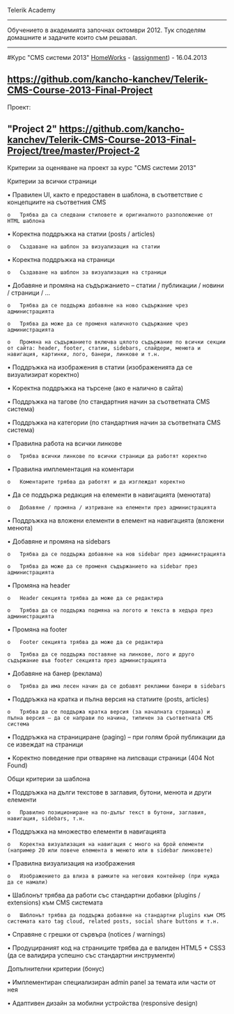 Telerik Academy

---

Обучението в академията започнах октомври 2012. Тук споделям домашните и задачите които съм решавал.

---

#Курс "CMS системи 2013"
[HomeWorks](https://github.com/kancho-kanchev/Telerik/tree/master/CMS%20Systems) - ([assignment](https://github.com/kancho-kanchev/Telerik/blob/master/CMS%20Systems/README.md)) - 16.04.2013

https://github.com/kancho-kanchev/Telerik-CMS-Course-2013-Final-Project
---
Проект:

"Project 2"
https://github.com/kancho-kanchev/Telerik-CMS-Course-2013-Final-Project/tree/master/Project-2
---
Критерии за оценяване на проект за курс "CMS системи 2013"

Критерии за всички страници

•	Правилен UI, както е предоставен в шаблона, в съответствие с концепциите на съответния CMS

	o	Трябва да са следвани стиловете и оригиналното разположение от HTML шаблона

•	Коректна поддръжка на статии (posts / articles)

	o	Създаване на шаблон за визуализация на статии

•	Коректна поддръжка на страници

	o	Създаване на шаблон за визуализация на страници

•	Добавяне и промяна на съдържанието – статии / публикации / новини / страници / …

	o	Трябва да се поддържа добавяне на ново съдържание чрез администрацията

	o	Трябва да може да се променя наличното съдържание чрез администрацията

	o	Промяна на съдържанието включва цялото съдържание по всички секции от сайта: header, footer, статии, sidebars, слайдери, менюта и навигация, картинки, лого, банери, линкове и т.н.
	
•	Поддръжка на изображения в статии (изображенията да се визуализират коректно)

•	Коректна поддръжка на търсене (ако е налично в сайта)

•	Поддръжка на тагове (по стандартния начин за съответната CMS система)

•	Поддръжка на категории (по стандартния начин за съответната CMS система)

•	Правилна работа на всички линкове

	o	Трябва всички линкове по всички страници да работят коректно

•	Правилна имплементация на коментари

	o	Коментарите трябва да работят и да изглеждат коректно

•	Да се поддържа редакция на елементи в навигацията (менютата)

	o	Добавяне / промяна / изтриване на елементи през администрацията

•	Поддръжка на вложени елементи в елемент на навигацията (вложени менюта)

•	Добавяне и промяна на sidebars

	o	Трябва да се поддържа добавяне на нов sidebar през администрацията

	o	Трябва да може да се променя съдържанието на sidebar през администрацията

•	Промяна на header

	o	Header секцията трябва да може да се редактира

	o	Трябва да се поддържа подмяна на логото и текста в хедъра през администрацията

•	Промяна на footer

	o	Footer секцията трябва да може да се редактира

	o	Трябва да се поддържа поставяне на линкове, лого и друго съдържание във footer секцията през администрацията

•	Добавяне на банер (реклама)

	o	Трябва да има лесен начин да се добавят рекламни банери в sidebars

•	Поддръжка на кратка и пълна версия на статиите (posts, articles)

	o	Трябва да се поддържа кратка версия (за началната страница) и пълна версия – да се направи по начина, типичен за съответната CMS система

•	Поддръжка на странициране (paging) – при голям брой публикации да се извеждат на страници

•	Коректно поведение при отваряне на липсващи страници (404 Not Found)

Общи критерии за шаблона

•	Поддръжка на дълги текстове в заглавия, бутони, менюта и други елементи

	o	Правилно позициониране на по-дълъг текст в бутони, заглавия, навигация, sidebars, т.н.

•	Поддръжка на множество елементи в навигацията

	o	Коректна визуализация на навигация с много на брой елементи (например 20 или повече елемента в менюто или в sidebar линковете)

•	Правилна визуализация на изображения 

	o	Изображението да влиза в рамките на неговия контейнер (при нужда да се намали)

•	Шаблонът трябва да работи със стандартни добавки (plugins / extensions) към CMS системата

	o	Шаблонът трябва да поддържа добавяне на стандартни plugins към CMS системата като tag cloud, related posts, social share buttons и т.н.

•	Справяне с грешки от сървъра (notices / warnings)

•	Продуцираният код на страниците трябва да е валиден HTML5 + CSS3 (да се валидира успешно със стандартни инструменти)

Допълнителни критерии (бонус)

•	Имплементиран специализиран admin panel за темата или части от нея

•	Адаптивен дизайн за мобилни устройства (responsive design)


